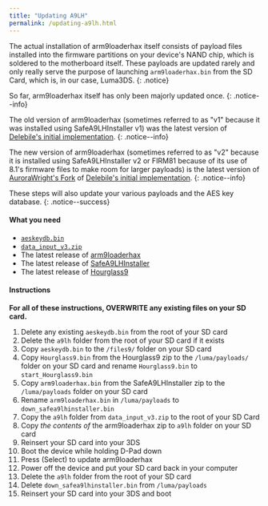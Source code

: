 ```yaml
---
title: "Updating A9LH"
permalink: /updating-a9lh.html
---
```


The actual installation of arm9loaderhax itself consists of payload files installed into the firmware partitions on your device's NAND chip, which is soldered to the motherboard itself. These payloads are updated rarely and only really serve the purpose of launching `arm9loaderhax.bin` from the SD Card, which is, in our case, Luma3DS.
{: .notice}

So far, arm9loaderhax itself has only been majorly updated once.
{: .notice--info}

The old version of arm9loaderhax (sometimes referred to as "v1" because it was installed using SafeA9LHInstaller v1) was the latest version of [Delebile's initial implementation](https://github.com/delebile/arm9loaderhax).
{: .notice--info}

The new version of arm9loaderhax (sometimes referred to as "v2" because it is installed using SafeA9LHInstaller v2 or FIRM81 because of its use of 8.1's firmware files to make room for larger payloads) is the latest version of [AuroraWright's Fork](https://github.com/AuroraWright/arm9loaderhax) of [Delebile's initial implementation](https://github.com/delebile/arm9loaderhax).
{: .notice--info}

These steps will also update your various payloads and the AES key database.
{: .notice--success}

#### What you need

* <a href="https://plailect.github.io/Guide/torrents/aeskeydb.torrent" target="_blank">`aeskeydb.bin`</a>
* <a href="https://plailect.github.io/Guide/torrents/data_input_v3.torrent" target="_blank">`data_input_v3.zip`</a>
* The latest release of [arm9loaderhax](https://github.com/AuroraWright/arm9loaderhax/releases/latest)
* The latest release of [SafeA9LHInstaller](https://github.com/AuroraWright/SafeA9LHInstaller/releases/latest)
* The latest release of [Hourglass9](https://github.com/d0k3/Hourglass9/releases/latest)

#### Instructions

**For all of these instructions, OVERWRITE any existing files on your SD card.**

1. Delete any existing `aeskeydb.bin` from the root of your SD card
4. Delete the `a9lh` folder from the root of your SD card if it exists
2. Copy `aeskeydb.bin` to the `/files9/` folder on your SD card
3. Copy `Hourglass9.bin` from the Hourglass9 zip to the `/luma/payloads/` folder on your SD card and rename `Hourglass9.bin` to `start_Hourglass9.bin`
5. Copy `arm9loaderhax.bin` from the SafeA9LHInstaller zip to the `/luma/payloads` folder on your SD card
6. Rename `arm9loaderhax.bin` in `/luma/payloads` to `down_safea9lhinstaller.bin`
7. Copy the `a9lh` folder from `data_input_v3.zip` to the root of your SD Card
7. Copy _the contents of_ the arm9loaderhax zip to `a9lh` folder on your SD card
9. Reinsert your SD card into your 3DS
10. Boot the device while holding D-Pad down
11. Press (Select) to update arm9loaderhax
12. Power off the device and put your SD card back in your computer
13. Delete the `a9lh` folder from the root of your SD card
14. Delete `down_safea9lhinstaller.bin` from `/luma/payloads`
15. Reinsert your SD card into your 3DS and boot
